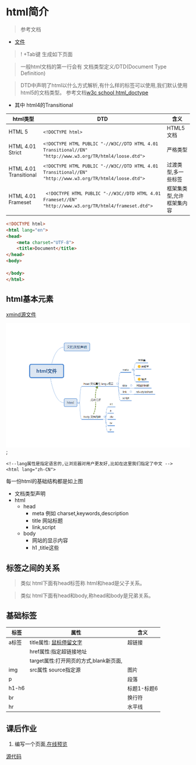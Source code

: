 # html简介

> 参考文档
* [文件](http://www.runoob.com/html/html-images.html)

> ! +Tab键 生成如下页面


> 一般html文档的第一行会有   文档类型定义/DTD(Document Type Definition) 

> DTD中声明了html以什么方式解析,有什么样的标签可以使用,我们默认使用html5的文档类型。 参考文档[w3c school html_doctype](http://www.w3school.com.cn/tags/tag_doctype.asp)

* 其中 html4的Transitional

|html类型 |DTD|含义|
|---|---|---|
|HTML 5| `<!DOCTYPE html>`|HTML5文档|
|HTML 4.01 Strict|`<!DOCTYPE HTML PUBLIC "-//W3C//DTD HTML 4.01 Transitional//EN" "http://www.w3.org/TR/html4/loose.dtd">`|严格类型|
|HTML 4.01 Transitional | `<!DOCTYPE HTML PUBLIC "-//W3C//DTD HTML 4.01 Transitional//EN"  "http://www.w3.org/TR/html4/loose.dtd">`|过渡类型,多一些标签|
| HTML 4.01 Frameset |` <!DOCTYPE HTML PUBLIC "-//W3C//DTD HTML 4.01 Frameset//EN" "http://www.w3.org/TR/html4/frameset.dtd">` |框架集类型,允许框架集内容|




```html
<!DOCTYPE html>
<html lang="en">
<head>
    <meta charset="UTF-8">
    <title>Document</title>
</head>
<body>
    
</body>
</html>
```


## html基本元素
[xmind源文件](resources/html文件.xmind)

![](resources/html_basic.png);

```
<!--lang属性是指定语言的,让浏览器对用户更友好,比如在这里我们指定了中文 -->
<html lang="zh-CN">
```

每一份html的基础结构都是如上图

* 文档类型声明
* html 
    * head
        * meta 例如 charset,keywords,description
        * title 网站标题
        * link,script
    * body
        * 网站的显示内容 
        * h1 ,title这些



## 标签之间的关系
> 类似 html下面有head标签称 html和head是父子关系。

> 类似 html下面有head和body,称head和body是兄弟关系。


## 基础标签

|标签|属性| 含义|
|---|---|---|
|a标签|title属性: [鼠标停留文字](https://htmlpreview.github.io/?https://github.com/24wings/tutorial/blob/master/html/demos/demo1.html) |超链接|
||href属性:指定超链接地址|
||target属性:打开网页的方式,blank新页面,|
|img|src属性 source指定源|图片|
|p | |段落|
|h1-h6| |标题1-标题6|
|br| |换行符|
|hr ||水平线|





## 课后作业
1. 编写一个页面,[在线预览](https://htmlpreview.github.io/?https://github.com/24wings/tutorial/blob/master/html/demos/html_summary_homework.html)

[源代码](demos/html_summary_homework.html)

